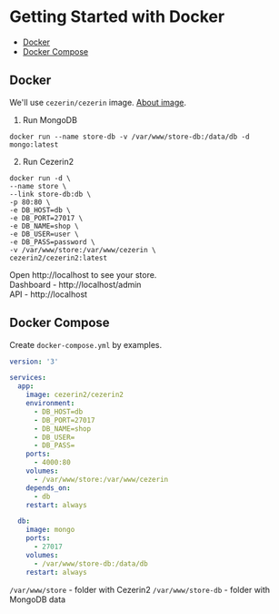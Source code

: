 # Getting Started with Docker

* [Docker](#docker)
* [Docker Compose](#docker-compose)

## Docker

We'll use `cezerin/cezerin` image. [About image](https://github.com/cezerin2/docker-cezerin2).

1. Run MongoDB
```shell
docker run --name store-db -v /var/www/store-db:/data/db -d mongo:latest
```

2. Run Cezerin2
```shell
docker run -d \
--name store \
--link store-db:db \
-p 80:80 \
-e DB_HOST=db \
-e DB_PORT=27017 \
-e DB_NAME=shop \
-e DB_USER=user \
-e DB_PASS=password \
-v /var/www/store:/var/www/cezerin \
cezerin2/cezerin2:latest
```

Open http://localhost to see your store.  
Dashboard - http://localhost/admin  
API - http://localhost

## Docker Compose

Create `docker-compose.yml` by examples.

```yml
version: '3'

services:
  app:
    image: cezerin2/cezerin2
    environment:
      - DB_HOST=db
      - DB_PORT=27017
      - DB_NAME=shop
      - DB_USER=
      - DB_PASS=
    ports:
      - 4000:80
    volumes:
      - /var/www/store:/var/www/cezerin
    depends_on:
      - db
    restart: always

  db:
    image: mongo
    ports:
      - 27017
    volumes:
      - /var/www/store-db:/data/db
    restart: always
```

`/var/www/store` - folder with Cezerin2 
`/var/www/store-db` - folder with MongoDB data

